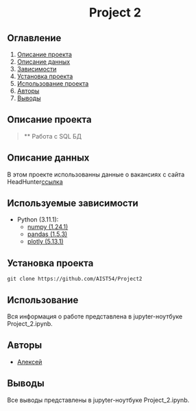 # <center> Project 2 </center>
## Оглавление
1. [Описание проекта](#Описание-проекта)
2. [Описание данных](#Описание-данных)
3. [Зависимости](#Зависимости)
4. [Установка проекта](#Установка-проекта)
5. [Использование проекта](#Использование-проекта)
6. [Авторы](#Авторы)
7. [Выводы](Использование-проекта)

## Описание проекта

> ** Работа с SQL БД 

## Описание данных
В этом проекте использованны данные о вакансиях с сайта HeadHunter[ссылка]( http://sql.skillfactory.ru:3000/question#eyJkYXRhc2V0X3F1ZXJ5Ijp7ImRhdGFiYXNlIjpudWxsLCJuYXRpdmUiOnsicXVlcnkiOiIiLCJ0ZW1wbGF0ZS10YWdzIjp7fX0sInR5cGUiOiJuYXRpdmUifSwiZGlzcGxheSI6InRhYmxlIiwicGFyYW1ldGVycyI6W10sInZpc3VhbGl6YXRpb25fc2V0dGluZ3MiOnt9fQ==)

## Используемые зависимости
* Python (3.11.1):
    * [numpy (1.24.1)](https://numpy.org)
    * [pandas (1.5.3)](https://pandas.pydata.org)
    * [plotly (5.13.1)](https://plotly.pydata.org)

## Установка проекта

```
git clone https://github.com/AIST54/Project2
```

## Использование
Вся информация о работе представлена в jupyter-ноутбуке Project_2.ipynb.

## Авторы

* [Алексей]()

## Выводы

Все выводы представлены в jupyter-ноутбуке Project_2.ipynb.







